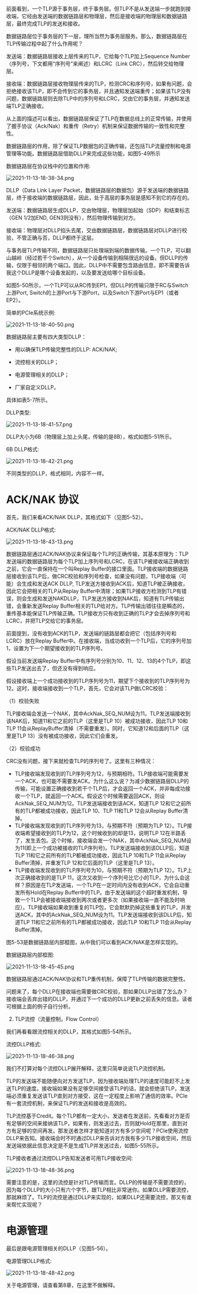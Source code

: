 
前面看到，一个TLP源于事务层，终于事务层。但TLP不是从发送端一步就跑到接收端，它经由发送端的数据链路层和物理层，然后是接收端的物理层和数据链路层，最终完成TLP的发送和接收。

数据链路层位于事务层的下一层，理所当然为事务层服务。那么，数据链路层在TLP传输过程中起了什么作用呢？

发送端：数据链路层接收上层传来的TLP，它给每个TLP加上Sequence Number（序列号，下文都用“序列号”来阐述）和LCRC（Link CRC），然后转交给物理层。

接收端：数据链路层接收物理层传来的TLP，检测CRC和序列号，如果有问题，会拒绝接收该TLP，即不会传到它的事务层，并且通知发送端重传；如果该TLP没有问题，数据链路层则去除TLP中的序列号和LCRC，交由它的事务层，并通知发送端TLP正确接收。

从上面的描述可以看出，数据链路层保证了TLP在数据总线上的正常传输，并使用了握手协议（Ack/Nak）和重传（Retry）机制来保证数据传输的一致性和完整性。

数据链路层的作用，除了保证TLP数据包的正确传输，还包括TLP流量控制和电源管理等功能。数据链路层借助DLLP来完成这些功能，如图5-49所示

数据链路层在协议栈中的位置和作用:

![2021-11-13-18-38-34.png](./images/2021-11-13-18-38-34.png)

DLLP（Data Link Layer Packet，数据链路层的数据包）源于发送端的数据链路层，终于接收端的数据链路层，因此，处于高层的事务层是感知不到它的存在的。

发送端：数据链路层生成DLLP，交由物理层，物理层加起始（SDP）和结束标志（GEN 1/2加END, GEN3则没有），然后物理传输到对方。

接收端：物理层对DLLP掐头去尾，交由数据链路层，数据链路层对DLLP进行校验，不管正确与否，DLLP都终于这层。

与事务层TLP传输不同，数据链路层只处理端到端的数据传输。一个TLP，可以翻山越岭（经过若干个Switch），从一个设备传输到相隔很远的设备。但DLLP的传输，仅限于相邻的两个端口。因此，DLLP中不需要包含路由信息，即不需要告诉我这个DLLP是哪个设备发起的，以及要发送给哪个目标设备。

如图5-50所示，一个TLP可以从RC传到EP1，但DLLP的传输只限于RC与Switch上游Port, Switch的上游Port与下游Port，以及Switch下游Port与EP1（或者EP2）。

简单的PCIe系统示例:

![2021-11-13-18-40-50.png](./images/2021-11-13-18-40-50.png)

数据链路层主要有四大类型DLLP：

* 用以确保TLP传输完整性的DLLP: ACK/NAK;

* 流控相关的DLLP；

* 电源管理相关的DLLP；

* 厂家自定义DLLP。

具体如表5-7所示。

DLLP类型:

![2021-11-13-18-41-57.png](./images/2021-11-13-18-41-57.png)

DLLP大小为6B（物理层上加上头尾，传输的是8B），格式如图5-51所示。

6B DLLP格式:

![2021-11-13-18-42-21.png](./images/2021-11-13-18-42-21.png)

不同类型的DLLP，格式相同，内容不一样。

# ACK/NAK 协议

首先，我们来看ACK/NAK DLLP，其格式如下（见图5-52）。

ACK/NAK DLLP格式:

![2021-11-13-18-43-13.png](./images/2021-11-13-18-43-13.png)

数据链路层通过ACK/NAK协议来保证每个TLP的正确传输，其基本原理为：TLP发送端的数据链路层为每个TLP加上序列号和LCRC，在该TLP被接收端正确收到之前，它会一直保持在一个叫Replay Buffer的接口里面。TLP接收端的数据链路层接收到该TLP后，做CRC校验和序列号检查，如果没有问题，TLP接收端（可能）会生成和发送ACK DLLP, TLP发送方接收到ACK后，知道TLP被正确接收，因此它会把相关的TLP从Replay Buffer中清除；如果TLP接收方检测到TLP有错误，则会生成和发送NAKDLLP，TLP发送方接收到NAK后，知道有TLP传输出错，会重新发送Replay Buffer相关的TLP给对方。TLP传输出错往往是瞬态的，重传基本能保证TLP传输正确。TLP接收方只有收到正确的TLP才会去掉序列号和LCRC，并把TLP交给它的事务层。

前面提到，没有收到ACK的TLP，发送端的链路层都会把它（包括序列号和LCRC）放在Replay Buffer中。在接收端，当成功收到一个TLP后，它的序列号加1，设置为下一个期望接收到的TLP序列号。

假设当前发送端Replay Buffer中有序列号分别为10、11、12、13的4个TLP，即这些TLP发送出去了，但还没有得到响应。

假设接收端上一个成功接收到的TLP序列号为11，期望下个接收到的TLP序列号为12。这时，接收端接收到一个TLP，首先，它会对该TLP做LCRC校验：

（1）校验失败

TLP接收端会发送一个NAK，其中AckNak_SEQ_NUM设为11。TLP发送端接收到该NAK后，知道11和它之前的TLP（这里是TLP 10）被成功接收，因此TLP 10和TLP 11会从ReplayBuffer清掉（不需要重发）。同时，它知道12和后面的TLP（这里是TLP 13）没有被成功接收，因此它们会重发。

（2）校验成功

CRC没有问题，接下来就检查TLP的序列号了。这里有三种情况：

* TLP接收端发现收到的TLP序列号为12，与预期相符。TLP接收端可能需要发一个ACK，也可能不需要发ACK。为什么这么说？为减少数据链路层DLLP的传输，可能设置正确接收到若干个TLP后，才会返回一个ACK，并非每成功接收一个TLP，就返回一个ACK。假设这个时候需要返回ACK，则设AckNak_SEQ_NUM为12。TLP发送端接收到该ACK，知道TLP 12和它之前所有的TLP都被成功接收，因此TLP 10、TLP 11和TLP 12会从Replay Buffer清掉。
* TLP接收端发现收到的TLP序列号为13，与预期不符（预期为TLP 12）。TLP接收端希望接收到的TLP为12，这个时候收到的却是13，说明TLP 12在半路丢了，发生丢包。这个时候，接收端会发一个NAK，其中AckNak_SEQ_NUM设为11(即上一个成功被接收的TLP序列号)。TLP发送端接收到该DLLP后，知道TLP 11和它之前所有的TLP都被成功接收，因此TLP 10和TLP 11会从Replay Buffer清掉，并重发TLP 12和它后面的TLP（这里是TLP 13）。
* TLP接收端发现收到的TLP序列号为10，与预期不符（预期为TLP 12）。TLP上次正确接收到的是TLP 11，这次又收到一个序列号比它小的TLP，为什么会这样？原因是在TLP发送端，一个TLP在一定时间内没有收到ACK，它会自动重发所有Hold在Replay Buffer中的TLP。由于发送端的这个超时重发机制，导致一个TLP会被接收端接收到两次或者更多次（如果接收端一直不能及时响应）。TLP接收端如果收到重复的TLP包，它会默默扔掉这些重复的TLP，并发送ACK，其中的AckNak_SEQ_NUM设为11。TLP发送端接收到该DLLP后，知道TLP 11和它之前所有的TLP都被成功接收，因此TLP 10和TLP 11会从Replay Buffer清掉。

图5-53是数据链路层内部框图，从中我们可以看到ACK/NAK是怎样实现的。

数据链路层内部框图:

![2021-11-13-18-45-45.png](./images/2021-11-13-18-45-45.png)

数据链路层通过ACK/NAK协议和TLP重传机制，保障了TLP传输的数据完整性。

问题来了，每个DLLP在接收端也需要做CRC校验，那如果DLLP出错了怎么办？接收端会丢弃出错的DLLP，并通过下一个成功的DLLP更新之前丢失的信息。读者可根据上面的例子自行分析。

2. TLP流控（流量控制，Flow Control）

我们再看看跟流控相关的DLLP，其格式如图5-54所示。

流控DLLP格式:

![2021-11-13-18-46-38.png](./images/2021-11-13-18-46-38.png)

我们不打算对每个流控DLLP展开解释，这里只简单说说TLP流控机制。

TLP的发送端不能随便向对方发送TLP，因为接收端处理TLP的速度可能赶不上发送TLP的速度。接收端如果没有足够空间接受该TLP的话，就会拒绝该TLP，发送端必须重复发送该TLP直到对方接受，这在一定程度上影响了通信的效率。PCIe有一套流控机制，来保证TLP的发送和接收是高效的。

TLP流控基于Credit。每个TLP都有一定大小，发送者在发送前，先看看对方是否有足够的空间来接纳该TLP，如果有，则发送过去，否则就Hold在那里，直到对方有足够的空间再发。那发送者怎样才能知道对方有多少空间呢？PCIe使用流控DLLP来告知。接收端会时不时通过DLLP来告诉对方我有多少TLP接收空间，然后发送端依据此信息决定是不是生成TLP并发送过去，如图5-55所示。

TLP接收者通过流控DLLP告知发送者可用TLP接收空间:

![2021-11-13-18-48-36.png](./images/2021-11-13-18-48-36.png)

需要注意的是，这里的流控是针对TLP传输而言。DLLP的传输是不需要流控的，因为每个DLLP的大小只有六个字节，跟TLP相比非常迷你。如果DLLP需要流控，那就麻烦了。TLP的流控是通过DLLP来实现的，如果DLLP还需要流控，那又有谁来帮忙实现呢？

# 电源管理

最后是跟电源管理相关的DLLP（见图5-56）。

电源管理DLLP格式:

![2021-11-13-18-48-42.png](./images/2021-11-13-18-48-42.png)

关于电源管理，请查看第8章，在这里不做解释。